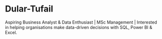 # Dular-Tufail
Aspiring Business Analyst &amp; Data Enthusiast | MSc Management | Interested in helping organisations make data-driven decisions with SQL, Power BI &amp; Excel.
